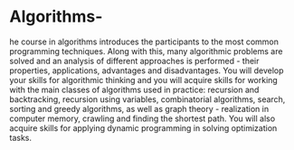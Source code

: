 # Algorithms-
he course in algorithms introduces the participants to the most common programming techniques. Along with this, many algorithmic problems are solved and an analysis of different approaches is performed - their properties, applications, advantages and disadvantages. You will develop your skills for algorithmic thinking and you will acquire skills for working with the main classes of algorithms used in practice: recursion and backtracking, recursion using variables, combinatorial algorithms, search, sorting and greedy algorithms, as well as graph theory - realization in computer memory, crawling and finding the shortest path. You will also acquire skills for applying dynamic programming in solving optimization tasks. 

